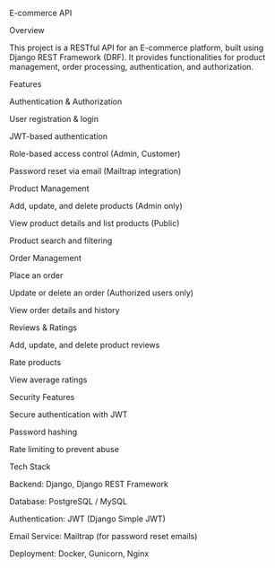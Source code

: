 E-commerce API

Overview

This project is a RESTful API for an E-commerce platform, built using Django REST Framework (DRF). It provides functionalities for product management, order processing, authentication, and authorization.

Features

Authentication & Authorization

User registration & login

JWT-based authentication

Role-based access control (Admin, Customer)

Password reset via email (Mailtrap integration)

Product Management

Add, update, and delete products (Admin only)

View product details and list products (Public)

Product search and filtering

Order Management

Place an order

Update or delete an order (Authorized users only)

View order details and history

Reviews & Ratings

Add, update, and delete product reviews

Rate products

View average ratings

Security Features

Secure authentication with JWT

Password hashing

Rate limiting to prevent abuse

Tech Stack

Backend: Django, Django REST Framework

Database: PostgreSQL / MySQL

Authentication: JWT (Django Simple JWT)

Email Service: Mailtrap (for password reset emails)

Deployment: Docker, Gunicorn, Nginx